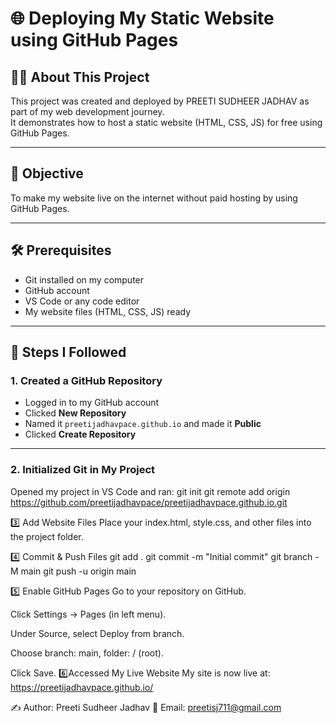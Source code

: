 # 🌐 Deploying My Static Website using GitHub Pages

## 👩‍💻 About This Project
This project was created and deployed by PREETI SUDHEER JADHAV as part of my web development journey.  
It demonstrates how to host a static website (HTML, CSS, JS) for free using GitHub Pages.

---

## 📌 Objective
To make my website live on the internet without paid hosting by using GitHub Pages.

---

## 🛠 Prerequisites
- Git installed on my computer  
- GitHub account  
- VS Code or any code editor  
- My website files (HTML, CSS, JS) ready  

---

## 🚀 Steps I Followed

### 1. Created a GitHub Repository
- Logged in to my GitHub account
- Clicked **New Repository**
- Named it `preetijadhavpace.github.io` and made it **Public**
- Clicked **Create Repository**

---

### 2. Initialized Git in My Project
Opened my project in VS Code and ran:
git init
git remote add origin https://github.com/preetijadhavpace/preetijadhavpace.github.io.git


3️⃣ Add Website Files
Place your index.html, style.css, and other files into the project folder.

4️⃣ Commit & Push Files
git add .
git commit -m "Initial commit"
git branch -M main
git push -u origin main

5️⃣ Enable GitHub Pages
Go to your repository on GitHub.

Click Settings → Pages (in left menu).

Under Source, select Deploy from branch.

Choose branch: main, folder: / (root).

Click Save.
6️⃣Accessed My Live Website
My site is now live at: https://preetijadhavpace.github.io/

✍ Author: Preeti Sudheer Jadhav
📧 Email: preetisj711@gmail.com

